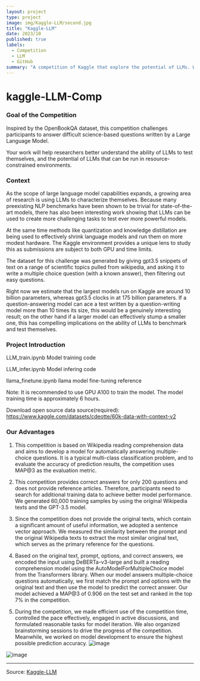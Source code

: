 ```yaml
---
layout: project
type: project
image: img/Kaggle-LLM/second.jpg
title: "Kaggle-LLM"
date: 2023/10
published: true
labels:
  - Competition
  - LLM
  - GitHub
summary: "A competition of Kaggle that explore the potential of LLMs. We encoded the input using DeBERTa-v3-large and built a reading comprehension model using the AutoModelForMultipleChoice model from the Transformers library. When our model answers multiple-choice questions automatically, we first match the prompt and options with the original text and then use the model to predict the correct answer. We adopted a sentence vector approach by measuring the similarity between the prompt and the original Wikipedia texts to extract the most similar original text, which serves as the primary reference for the questions. Our model achieved a MAP@3 of 0.906 on the test set. Our work will effecively help researchers better understand the ability of LLMs to test themselves. I received a Bronze medal(7%) for this competition."
---
```


# kaggle-LLM-Comp
### Goal of the Competition

Inspired by the OpenBookQA dataset, this competition challenges participants to answer difficult science-based questions written by a Large Language Model.

Your work will help researchers better understand the ability of LLMs to test themselves, and the potential of LLMs that can be run in resource-constrained environments.

### Context
As the scope of large language model capabilities expands, a growing area of research is using LLMs to characterize themselves. Because many preexisting NLP benchmarks have been shown to be trivial for state-of-the-art models, there has also been interesting work showing that LLMs can be used to create more challenging tasks to test ever more powerful models.

At the same time methods like quantization and knowledge distillation are being used to effectively shrink language models and run them on more modest hardware. The Kaggle environment provides a unique lens to study this as submissions are subject to both GPU and time limits.

The dataset for this challenge was generated by giving gpt3.5 snippets of text on a range of scientific topics pulled from wikipedia, and asking it to write a multiple choice question (with a known answer), then filtering out easy questions.

Right now we estimate that the largest models run on Kaggle are around 10 billion parameters, whereas gpt3.5 clocks in at 175 billion parameters. If a question-answering model can ace a test written by a question-writing model more than 10 times its size, this would be a genuinely interesting result; on the other hand if a larger model can effectively stump a smaller one, this has compelling implications on the ability of LLMs to benchmark and test themselves.

### Project Introduction

LLM_train.ipynb  Model training code

LLM_infer.ipynb  Model infering code

llama_finetune.ipynb  llama model fine-tuning reference

Note: It is recommended to use GPU A100 to train the model. The model training time is approximately 6 hours.

Download open source data source(required):
https://www.kaggle.com/datasets/cdeotte/60k-data-with-context-v2

### Our Advantages
1. This competition is based on Wikipedia reading comprehension data and aims to develop a model for automatically answering multiple-choice questions. It is a typical multi-class classification problem, and to evaluate the accuracy of prediction results, the competition uses MAP@3 as the evaluation metric.

2. This competition provides correct answers for only 200 questions and does not provide reference articles. Therefore, participants need to search for additional training data to achieve better model performance. We generated 60,000 training samples by using the original Wikipedia texts and the GPT-3.5 model.

3. Since the competition does not provide the original texts, which contain a significant amount of useful information, we adopted a sentence vector approach. We measured the similarity between the prompt and the original Wikipedia texts to extract the most similar original text, which serves as the primary reference for the questions.

4. Based on the original text, prompt, options, and correct answers, we encoded the input using DeBERTa-v3-large and built a reading comprehension model using the AutoModelForMultipleChoice model from the Transformers library. When our model answers multiple-choice questions automatically, we first match the prompt and options with the original text and then use the model to predict the correct answer. Our model achieved a MAP@3 of 0.906 on the test set and ranked in the top 7% in the competition.

5. During the competition, we made efficient use of the competition time, controlled the pace effectively, engaged in active discussions, and formulated reasonable tasks for model iteration. We also organized brainstorming sessions to drive the progress of the competition. Meanwhile, we worked on model development to ensure the highest possible prediction accuracy.
![image](https://github.com/kaamava/kaggle-LLM-Comp/assets/106901273/cbe3ae98-8264-47ae-9b9f-b5dd80a45bf8)

![image](https://github.com/kaamava/kaggle-LLM-Comp/assets/106901273/fd97ba12-2b3a-4c08-bba6-8a3a385ccf65)
<hr>

Source: <a href="https://github.com/kaamava/kaggle-LLM-Comp"><i class="large github icon "></i>Kaggle-LLM</a>
